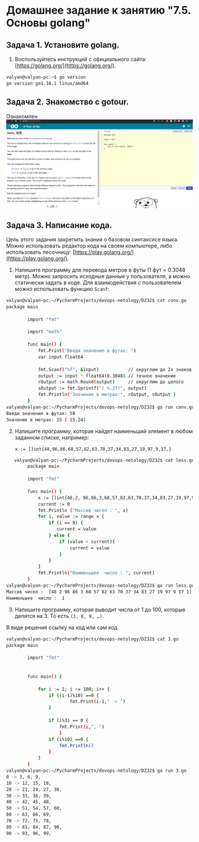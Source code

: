 # Домашнее задание к занятию "7.5. Основы golang"


## Задача 1. Установите golang.
1. Воспользуйтесь инструкций с официального сайта: [https://golang.org/](https://golang.org/).

```bash
valyan@valyan-pc:~$ go version
go version go1.18.1 linux/amd64
```

## Задача 2. Знакомство с gotour.
Ознакомлен  
![img.png](img.png)  

## Задача 3. Написание кода. 
Цель этого задания закрепить знания о базовом синтаксисе языка. Можно использовать редактор кода 
на своем компьютере, либо использовать песочницу: [https://play.golang.org/](https://play.golang.org/).

1. Напишите программу для перевода метров в футы (1 фут = 0.3048 метр). Можно запросить исходные данные 
у пользователя, а можно статически задать в коде.
    Для взаимодействия с пользователем можно использовать функцию `Scanf`:
```bash
valyan@valyan-pc:~/PycharmProjects/devops-netology/DZ32$ cat conv.go
package main
        
        import "fmt"
        
        import "math"
        
        func main() {
            fmt.Print("Введи значение в футах: ")
            var input float64
            
            fmt.Scanf("%f", &input)           // округлим до 2х знаков в строке
            output := input * float64(0.3048) // точное значение 
            rOutput := math.Round(output)     // округлим до целого
            sOutput := fmt.Sprintf("( %.2f)", output)
            fmt.Println("Значение в метрах:", rOutput, sOutput )    
        }
valyan@valyan-pc:~/PycharmProjects/devops-netology/DZ32$ go run conv.go
Введи значение в футах: 50
Значение в метрах: 15 ( 15.24)
```
 
2. Напишите программу, которая найдет наименьший элемент в любом заданном списке, например:
    ```
    x := []int{48,96,86,68,57,82,63,70,37,34,83,27,19,97,9,17,}
    ```
```bash
   valyan@valyan-pc:~/PycharmProjects/devops-netology/DZ32$ cat less.go
        package main
        
        import "fmt"
        
        func main() {
            x := []int{48,2, 96,86,3,68,57,82,63,70,37,34,83,27,19,97,9,17,1}
            current := 0
            fmt.Println ("Массив чисел : ", x)
            for i, value := range x {
                if (i == 0) {
                   current = value 
                } else {
                    if (value < current){
                        current = value
                    }
                }
            }
            fmt.Println("Наименьшее  число : ", current)
        }    
valyan@valyan-pc:~/PycharmProjects/devops-netology/DZ32$ go run less.go
Массив чисел :  [48 2 96 86 3 68 57 82 63 70 37 34 83 27 19 97 9 17 1]
Наименьшее  число :  1
```
3. Напишите программу, которая выводит числа от 1 до 100, которые делятся на 3. То есть `(3, 6, 9, …)`.

В виде решения ссылку на код или сам код. 
```bash
valyan@valyan-pc:~/PycharmProjects/devops-netology/DZ32$ cat 3.go
package main
        
        import "fmt"
        
        
        func main() {
            
            for i := 1; i <= 100; i++ {
                if ((i-1)%10) ==0 {
                        fmt.Print(i-1," -> ")
                }            
                        
                if (i%3) == 0 {
                    fmt.Print(i,", ")
                    }
                if (i%10) ==0 {
                    fmt.Println()
                }
            }
        }
valyan@valyan-pc:~/PycharmProjects/devops-netology/DZ32$ go run 3.go
0 -> 3, 6, 9, 
10 -> 12, 15, 18, 
20 -> 21, 24, 27, 30, 
30 -> 33, 36, 39, 
40 -> 42, 45, 48, 
50 -> 51, 54, 57, 60, 
60 -> 63, 66, 69, 
70 -> 72, 75, 78, 
80 -> 81, 84, 87, 90, 
90 -> 93, 96, 99, 
```

